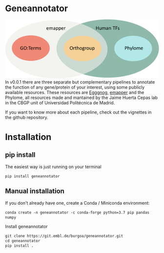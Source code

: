 # Geneannotator
![Venn diagram](geneannotator.png "The three pipelines complementarity")
In v0.0.1 there are three separate but complementary pipelines to annotate the function of any gene/protein of your interest, using some publicly available resources. These resources are [Egggnog](http://eggnog5.embl.de/#/app/home), [emapper](http://eggnog-mapper.embl.de/) and the Phylome, all resources made and mantained by the Jaime Huerta Cepas lab in the CBGP unit of Universidad Politécnica de Madrid.

If you want to know more about each pipeline, check out the vignettes in the github repository.

# Installation

## pip install
The easiest way is just running on your terminal
```
pip install geneannotator
```

## Manual installation

If you don't already have one, create a Conda / Miniconda environment:
```
conda create -n geneannotator -c conda-forge python=3.7 pip pandas numpy
```

Install geneannotator
```
git clone https://git.embl.de/burgoa/geneannotator.git 
cd geneannotator
pip install .
```
